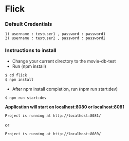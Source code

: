 # Flick

### Default Credentials
    1) username : testuser1 , password : password1
    2) username : testuser2 , password : password2
    
### Instructions to install
- Change your current directory to the movie-db-test
- Run (npm install)
```sh
$ cd flick
$ npm install
```
- After npm install completion, run (npm run start:dev)
```sh
$ npm run start:dev
```

**Application will start on localhost:8080 or localhost:8081**
```sh
Project is running at http://localhost:8081/
```
or
```sh
Project is running at http://localhost:8080/
```

